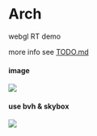 Arch
====
webgl RT demo

more info see [TODO.md](./doc/TODO.md)

#### image

![](https://li-lang.oss-cn-shanghai.aliyuncs.com/WechatIMG73.jpeg)

#### use bvh & skybox

![](https://li-lang.oss-cn-shanghai.aliyuncs.com/skybox.png)
